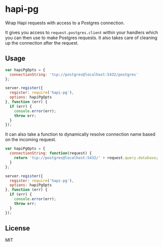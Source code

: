 hapi-pg
=======
Wrap Hapi requests with access to a Postgres connection.

It gives you access to `request.postgres.client` within your handlers which you can then use to make Postgres requests. It also takes care of cleaning up the connection after the request.

Usage
-----
```js
var hapiPgOpts = {
  connectionString: 'tcp://postgres@localhost:5432/postgres'
};

server.register({
  register: require('hapi-pg'),
  options: hapiPgOpts
}, function (err) {
  if (err) {
    console.error(err);
    throw err;
  }
});
```

It can also take a function to dynamically resolve connection name based on the incoming request.
```js
var hapiPgOpts = {
  connectionString: function(request) {
    return 'tcp://postgres@localhost:5432/' + request.query.database;
  }
};

server.register({
  register: require('hapi-pg'),
  options: hapiPgOpts
}, function (err) {
  if (err) {
    console.error(err);
    throw err;
  }
});
```

License
-------
MIT
